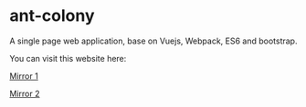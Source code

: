 # ant-colony
A single page web application, base on Vuejs, Webpack, ES6 and bootstrap.


You can visit this website here:

[Mirror 1](https://tools.99diary.com)

[Mirror 2](https://www.99diary.com/ant-colony/)